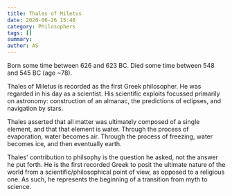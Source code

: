 ```yaml
---
title: Thales of Miletus
date: 2020-06-26 15:48
category: Philosophers
tags: []
summary: 
author: AS
---
```

Born some time between 626 and 623 BC.
Died some time between 548 and 545 BC (age ~78).

Thales of Miletus is recorded as the first Greek philosopher. He was regarded in his day as a scientist. His scientific exploits focussed primarily on astronomy: construction of an almanac, the predictions of eclipses, and navigation by stars.

Thales asserted that all matter was ultimately composed of a single element, and that that element is water. Through the process of evaporation, water becomes air. Through the process of freezing, water becomes ice, and then eventually earth.

Thales' contribution to philsophy is the question he asked, not the answer he put forth. He is the first recorded Greek to posit the ultimate nature of the world from a scientific/philosophical point of view, as opposed to a religious one. As such, he represents the beginning of a transition from myth to science.